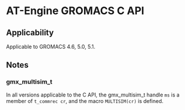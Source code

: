 # AT-Engine GROMACS C API

## Applicability

Applicable to GROMACS 4.6, 5.0, 5.1.

## Notes

### gmx_multisim_t

In all versions applicable to the C API,
the gmx_multisim_t handle `ms` is
a member of `t_commrec cr`,
and the macro `MULTISIM(cr)` is defined.
